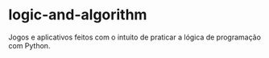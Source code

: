 # logic-and-algorithm
Jogos e aplicativos feitos com o intuito de praticar a lógica de programação com Python.
